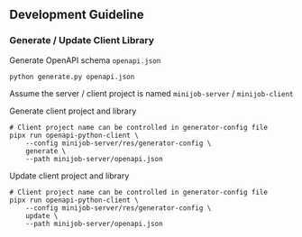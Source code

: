 ## Development Guideline

### Generate / Update Client Library

Generate OpenAPI schema `openapi.json`

```shell
python generate.py openapi.json
```

Assume the server / client project is named `minijob-server` / `minijob-client`

Generate client project and library

```shell
# Client project name can be controlled in generator-config file
pipx run openapi-python-client \
    --config minijob-server/res/generator-config \
    generate \
    --path minijob-server/openapi.json
```

Update client project and library

```shell
# Client project name can be controlled in generator-config file
pipx run openapi-python-client \
    --config minijob-server/res/generator-config \
    update \
    --path minijob-server/openapi.json
```


